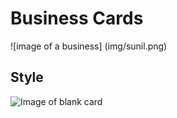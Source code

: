 # Business Cards

![image of a business] (img/sunil.png)























## Style
![Image of blank card](img/card.png)
